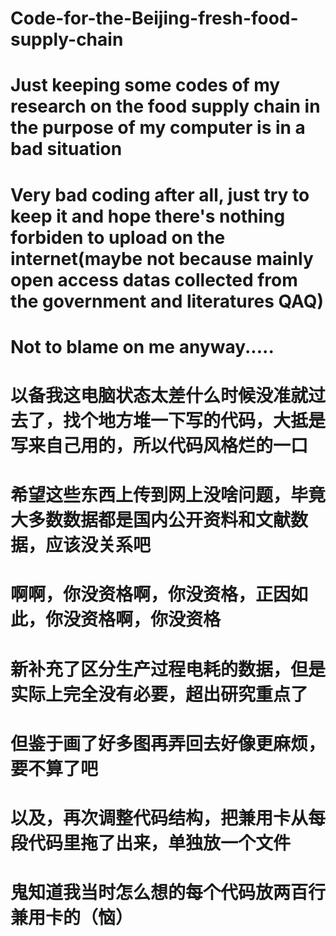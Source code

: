 # Code-for-the-Beijing-fresh-food-supply-chain
# Just keeping some codes of my research on the food supply chain in the purpose of my computer is in a bad situation
# Very bad coding after all, just try to keep it and hope there's nothing forbiden to upload on the internet(maybe not because mainly open access datas collected from the government and literatures QAQ)
# Not to blame on me anyway.....

# 以备我这电脑状态太差什么时候没准就过去了，找个地方堆一下写的代码，大抵是写来自己用的，所以代码风格烂的一口
# 希望这些东西上传到网上没啥问题，毕竟大多数数据都是国内公开资料和文献数据，应该没关系吧
# 啊啊，你没资格啊，你没资格，正因如此，你没资格啊，你没资格

# 新补充了区分生产过程电耗的数据，但是实际上完全没有必要，超出研究重点了
# 但鉴于画了好多图再弄回去好像更麻烦，要不算了吧
# 以及，再次调整代码结构，把兼用卡从每段代码里拖了出来，单独放一个文件
# 鬼知道我当时怎么想的每个代码放两百行兼用卡的（恼）
